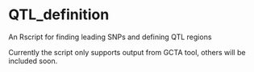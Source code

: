 # QTL_definition
An Rscript for finding leading SNPs and defining QTL regions

Currently the script only supports output from GCTA tool, others will be included soon.
